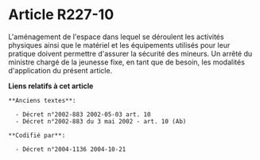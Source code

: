 # Article R227-10

L'aménagement de l'espace dans lequel se déroulent les activités physiques ainsi que le matériel et les équipements utilisés
pour leur pratique doivent permettre d'assurer la sécurité des mineurs. Un arrêté du ministre chargé de la jeunesse fixe, en
tant que de besoin, les modalités d'application du présent article.

**Liens relatifs à cet article**

	**Anciens textes**:

	  - Décret n°2002-883 2002-05-03 art. 10
	  - Décret n°2002-883 du 3 mai 2002 - art. 10 (Ab)

	**Codifié par**:

	  - Décret n°2004-1136 2004-10-21
